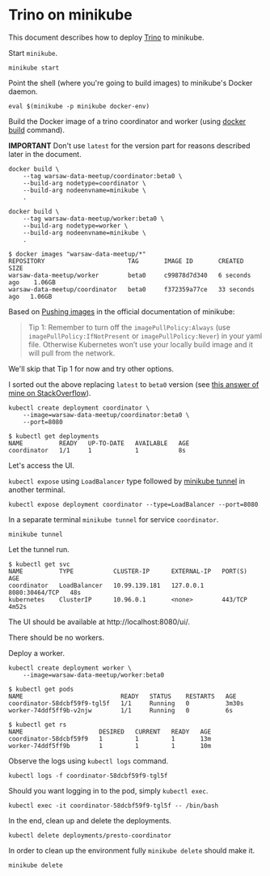 # Trino on minikube

This document describes how to deploy [Trino](https://trino.io) to minikube.

Start `minikube`.

```text
minikube start
```

Point the shell (where you're going to build images) to minikube's Docker daemon.

```text
eval $(minikube -p minikube docker-env)
```

Build the Docker image of a trino coordinator and worker (using [docker build](https://docs.docker.com/engine/reference/commandline/build/) command).

**IMPORTANT** Don't use `latest` for the version part for reasons described later in the document.

```text
docker build \
    --tag warsaw-data-meetup/coordinator:beta0 \
    --build-arg nodetype=coordinator \
    --build-arg nodeenvname=minikube \
    .
```

```text
docker build \
    --tag warsaw-data-meetup/worker:beta0 \
    --build-arg nodetype=worker \
    --build-arg nodeenvname=minikube \
    .
```

```text
$ docker images "warsaw-data-meetup/*"
REPOSITORY                       TAG       IMAGE ID       CREATED          SIZE
warsaw-data-meetup/worker        beta0     c99878d7d340   6 seconds ago    1.06GB
warsaw-data-meetup/coordinator   beta0     f372359a77ce   33 seconds ago   1.06GB
```

Based on [Pushing images](https://minikube.sigs.k8s.io/docs/handbook/pushing/#1-pushing-directly-to-the-in-cluster-docker-daemon-docker-env) in the official documentation of minikube:

> Tip 1: Remember to turn off the `imagePullPolicy:Always` (use `imagePullPolicy:IfNotPresent` or `imagePullPolicy:Never`) in your yaml file. Otherwise Kubernetes won’t use your locally build image and it will pull from the network.

We'll skip that Tip 1 for now and try other options.

I sorted out the above replacing `latest` to `beta0` version (see [this answer of mine on StackOverflow](https://stackoverflow.com/a/65524919/1305344)).

```text
kubectl create deployment coordinator \
    --image=warsaw-data-meetup/coordinator:beta0 \
    --port=8080
```

```text
$ kubectl get deployments
NAME          READY   UP-TO-DATE   AVAILABLE   AGE
coordinator   1/1     1            1           8s
```

Let's access the UI.

`kubectl expose` using `LoadBalancer` type followed by [minikube tunnel](https://minikube.sigs.k8s.io/docs/handbook/accessing/#using-minikube-tunnel) in another terminal.

```text
kubectl expose deployment coordinator --type=LoadBalancer --port=8080
```

In a separate terminal `minikube tunnel` for service `coordinator`.

```text
minikube tunnel
```

Let the tunnel run.

```text
$ kubectl get svc
NAME          TYPE           CLUSTER-IP      EXTERNAL-IP   PORT(S)          AGE
coordinator   LoadBalancer   10.99.139.181   127.0.0.1     8080:30464/TCP   48s
kubernetes    ClusterIP      10.96.0.1       <none>        443/TCP          4m52s
```

The UI should be available at http://localhost:8080/ui/.

There should be no workers.

Deploy a worker.

```text
kubectl create deployment worker \
    --image=warsaw-data-meetup/worker:beta0
```

```text
$ kubectl get pods
NAME                           READY   STATUS    RESTARTS   AGE
coordinator-58dcbf59f9-tgl5f   1/1     Running   0          3m30s
worker-74ddf5ff9b-v2njw        1/1     Running   0          6s
```

```text
$ kubectl get rs
NAME                     DESIRED   CURRENT   READY   AGE
coordinator-58dcbf59f9   1         1         1       13m
worker-74ddf5ff9b        1         1         1       10m
```

Observe the logs using `kubectl logs` command.

```text
kubectl logs -f coordinator-58dcbf59f9-tgl5f
```

Should you want logging in to the pod, simply `kubectl exec`.

```text
kubectl exec -it coordinator-58dcbf59f9-tgl5f -- /bin/bash
```

In the end, clean up and delete the deployments.

```text
kubectl delete deployments/presto-coordinator
```

In order to clean up the environment fully `minikube delete` should make it.

```text
minikube delete
```
